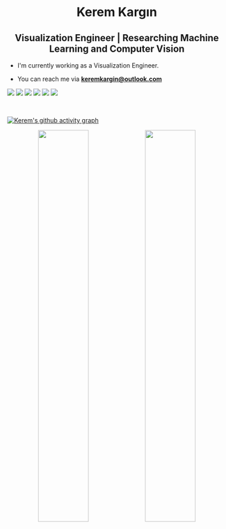 <h1 align="center"> Kerem Kargın </h1>

<h2 align="center">Visualization Engineer | Researching Machine Learning and Computer Vision</h2>

- I'm currently working as a Visualization Engineer.

- You can reach me via **keremkargin@outlook.com**


[![](https://img.shields.io/badge/linkedin-%230077B5.svg?&style=for-the-badge&logo=linkedin&logoColor=white)](https://www.linkedin.com/in/keremkargin)
[![](https://img.shields.io/badge/medium-%2312100E.svg?&style=for-the-badge&logo=medium&logoColor=white)](https://keremkargin.medium.com)
[![](https://img.shields.io/badge/Kaggle-%2312100E.svg?&style=for-the-badge&logo=kaggle&logoColor=white)](https://www.kaggle.com/keremkargn)
[![](https://img.shields.io/badge/twitter-%231DA1F2.svg?&style=for-the-badge&logo=twitter&logoColor=white)](https://twitter.com/keremkargin_)
[![](https://img.shields.io/badge/instagram-%23E4405F.svg?&style=for-the-badge&logo=instagram&logoColor=white)](https://www.instagram.com/keremkargin0) 
[![](https://img.shields.io/badge/Spotify-1ED760?&style=for-the-badge&logo=spotify&logoColor=white)](https://open.spotify.com/user/7pzz5ih249aikab4uw0vm7bvz?si=d3f21181e4154cb5)


<br/>  

 [![Kerem's github activity graph](https://activity-graph.herokuapp.com/graph?username=keremkargin0&theme=react-dark)](https://git.io/keremkargin0)
<p align="center">
	
  <img width="48%" src="https://github-readme-stats.vercel.app/api?username=keremkargin0&show_icons=true&theme=tokyonight" />
  <img width="48%" src="https://github-readme-streak-stats.herokuapp.com/?user=keremkargin0&theme=tokyonight" />
</p>
